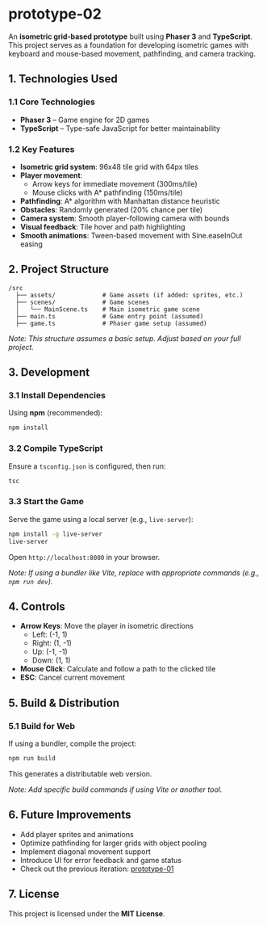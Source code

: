 # **prototype-02**  

An **isometric grid-based prototype** built using **Phaser 3** and **TypeScript**. This project serves as a foundation for developing isometric games with keyboard and mouse-based movement, pathfinding, and camera tracking.

## **1. Technologies Used**  

### **1.1 Core Technologies**  
- **Phaser 3** – Game engine for 2D games  
- **TypeScript** – Type-safe JavaScript for better maintainability  

### **1.2 Key Features**  
- **Isometric grid system**: 96x48 tile grid with 64px tiles  
- **Player movement**:  
  - Arrow keys for immediate movement (300ms/tile)  
  - Mouse clicks with A* pathfinding (150ms/tile)  
- **Pathfinding**: A* algorithm with Manhattan distance heuristic  
- **Obstacles**: Randomly generated (20% chance per tile)  
- **Camera system**: Smooth player-following camera with bounds  
- **Visual feedback**: Tile hover and path highlighting  
- **Smooth animations**: Tween-based movement with Sine.easeInOut easing  

## **2. Project Structure**  

```plaintext
/src
  ├── assets/             # Game assets (if added: sprites, etc.)
  ├── scenes/             # Game scenes
  │   └── MainScene.ts    # Main isometric game scene
  ├── main.ts             # Game entry point (assumed)
  ├── game.ts             # Phaser game setup (assumed)
```

*Note: This structure assumes a basic setup. Adjust based on your full project.*

## **3. Development**  

### **3.1 Install Dependencies**  
Using **npm** (recommended):  
```sh
npm install
```

### **3.2 Compile TypeScript**  
Ensure a `tsconfig.json` is configured, then run:  
```sh
tsc
```

### **3.3 Start the Game**  
Serve the game using a local server (e.g., `live-server`):  
```sh
npm install -g live-server
live-server
```
Open `http://localhost:8080` in your browser.

*Note: If using a bundler like Vite, replace with appropriate commands (e.g., `npm run dev`).*

## **4. Controls**  
- **Arrow Keys**: Move the player in isometric directions  
  - Left: (-1, 1)  
  - Right: (1, -1)  
  - Up: (-1, -1)  
  - Down: (1, 1)  
- **Mouse Click**: Calculate and follow a path to the clicked tile  
- **ESC**: Cancel current movement  

## **5. Build & Distribution**  
### **5.1 Build for Web**  
If using a bundler, compile the project:  
```sh
npm run build
```
This generates a distributable web version.

*Note: Add specific build commands if using Vite or another tool.*

## **6. Future Improvements**  
- Add player sprites and animations  
- Optimize pathfinding for larger grids with object pooling  
- Implement diagonal movement support  
- Introduce UI for error feedback and game status  
- Check out the previous iteration: [prototype-01](https://github.com/link-to-prototype-01)  

## **7. License**  
This project is licensed under the **MIT License**.  